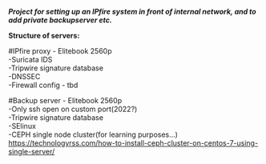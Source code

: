***Project for setting up an IPfire system in front of internal network, and to add private backupserver etc.***

**Structure of servers:**
    
#IPfire proxy - Elitebook 2560p  
-Suricata IDS  
-Tripwire signature database  
-DNSSEC  
-Firewall config - tbd  

#Backup server - Elitebook 2560p  
-Only ssh open on custom port(2022?)  
-Tripwire signature database  
-SElinux  
-CEPH single node cluster(for learning purposes...)  
https://technologyrss.com/how-to-install-ceph-cluster-on-centos-7-using-single-server/
